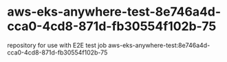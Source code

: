 # aws-eks-anywhere-test-8e746a4d-cca0-4cd8-871d-fb30554f102b-75
repository for use with E2E test job aws-eks-anywhere-test:8e746a4d-cca0-4cd8-871d-fb30554f102b-75
